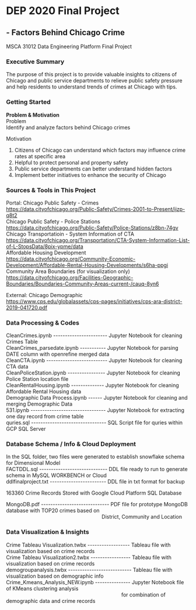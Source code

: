 # DEP 2020 Final Project
## - Factors Behind Chicago Crime
MSCA 31012 Data Engineering Platform Final Project  
### Executive Summary
The purpose of this project is to provide valuable insights to citizens of Chicago and public service departments to relieve public safety pressure and help residents to understand trends of crimes at Chicago with tips.
### Getting Started
**Problem & Motivation**  
Problem  
Identify and analyze factors behind Chicago crimes  

Motivation  
1. Citizens of Chicago can understand which factors may influence crime rates at specific area  
2. Helpful to protect personal and property safety  
3. Public service departments can better understand hidden factors  
4. Implement better initiatives to enhance the security of Chicago
### Sources & Tools in This Project
Portal: Chicago Public Safety - Crimes  
https://data.cityofchicago.org/Public-Safety/Crimes-2001-to-Present/ijzp-q8t2  
Chicago Public Safety - Police Stations  
https://data.cityofchicago.org/Public-Safety/Police-Stations/z8bn-74gv  
Chicago Transportatioin - System Information of CTA  
https://data.cityofchicago.org/Transportation/CTA-System-Information-List-of-L-StopsData/8pix-ypme/data  
Affordable Housing Development  
https://data.cityofchicago.org/Community-Economic-Development/Affordable-Rental-Housing-Developments/s6ha-ppgi  
Community Area Boundaries (for visualization only)  
https://data.cityofchicago.org/Facilities-Geographic-Boundaries/Boundaries-Community-Areas-current-/cauq-8yn6  

External: Chicago Demographic  
https://www.cps.edu/globalassets/cps-pages/initiatives/cps-ara-district-2019-041720.pdf  
### Data Processing & Codes
CleanCrimes.ipynb ----------------------- Jupyter Notebook for cleaning Crimes Table  
CleanCrimes_parsedate.ipynb  ----------- Jupyter Notebook for parsing DATE column with openrefine merged data  
CleanCTA.ipynb -------------------------- Jupyter Notebook for cleaning CTA data  
CleanPoliceStation.ipynb ---------------- Jupyter Notebook for cleaning Police Station location file  
CleanRentalHousing.ipynb -------------- Jupyter Notebook for cleaning Affordable Rental Housing data  
Demographic Data Process.ipynb ------ Jupyter Notebook for cleaning and merging Demographic Data  
531.ipynb -------------------------------- Jupyter Notebook for extracting one day record from crime table  
quries.sql -------------------------------- SQL Script file for quries within GCP SQL Server
### Database Schema / Info & Cloud Deployment
In the SQL folder, two files were generated to establish snowflake schema for Dimensional Model  
FACTDDL.sql ----------------------------- DDL file ready to run to generate schema in MySQL WORKBENCH or Cloud  
ddlfinalproject.txt ------------------------ DDL file in txt format for backup  
  
163360 Crime Records Stored with Google Cloud Platform SQL Database  
  
MongoDB.pdf ----------------------------- PDF file for prototype MongoDB database with TOP20 crimes based on   
&emsp; &emsp; &emsp; &emsp; &emsp; &emsp; &emsp; &emsp; &emsp; &emsp; &emsp; &emsp; &emsp; &emsp; &ensp; District, Community and Location  
### Data Visualization & Insights
Crime Tableau Visualization.twbx ------------------ Tableau file with visualization based on crime records   
Crime Tableau Visualization2.twbx  ----------------- Tableau file with visualization based on crime records   
demogroupanalysis.twbx --------------------------- Tableau file with visualization based on demographic info   
Crime_Kmeans_Analysis_NEW.ipynb --------------- Jupyter Notebook file of KMeans clustering analysis  
&emsp; &emsp; &emsp; &emsp; &emsp; &emsp; &emsp; &emsp; &emsp; &emsp; &emsp; &emsp; &emsp; &emsp; &emsp; &emsp; &emsp; &ensp; for combination of demographic data and crime records
